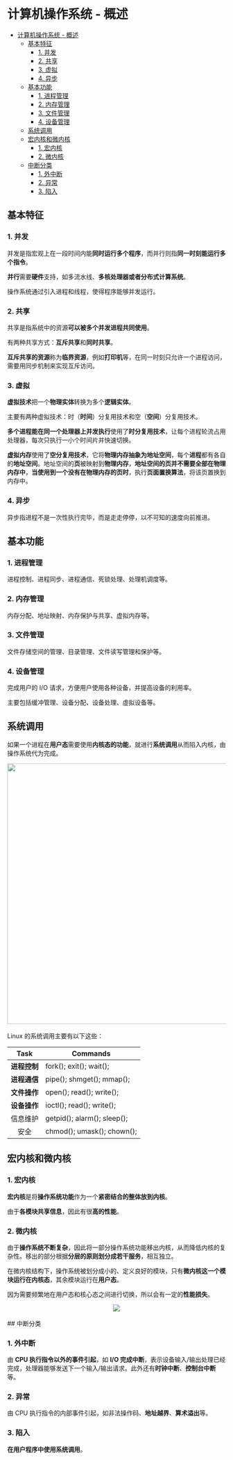 # 计算机操作系统 - 概述
<!-- GFM-TOC -->

* [计算机操作系统 - 概述](#计算机操作系统---概述)
    * [基本特征](#基本特征)
        * [1. 并发](#1-并发)
        * [2. 共享](#2-共享)
        * [3. 虚拟](#3-虚拟)
        * [4. 异步](#4-异步)
    * [基本功能](#基本功能)
        * [1. 进程管理](#1-进程管理)
        * [2. 内存管理](#2-内存管理)
        * [3. 文件管理](#3-文件管理)
        * [4. 设备管理](#4-设备管理)
    * [系统调用](#系统调用)
    * [宏内核和微内核](#宏内核和微内核)
        * [1. 宏内核](#1-宏内核)
        * [2. 微内核](#2-微内核)
    * [中断分类](#中断分类)
        * [1. 外中断](#1-外中断)
        * [2. 异常](#2-异常)
        * [3. 陷入](#3-陷入)
<!-- GFM-TOC -->


## 基本特征

### 1. 并发

并发是指宏观上在一段时间内能**同时运行多个程序**，而并行则指**同一时刻能运行多个指令**。

**并行**需要**硬件**支持，如多流水线、**多核处理器或者分布式计算系统**。

操作系统通过引入进程和线程，使得程序能够并发运行。

### 2. 共享

共享是指系统中的资源**可以被多个并发进程共同使用**。

有两种共享方式：**互斥共享**和**同时共享**。

**互斥共享的资源**称为**临界资源**，例如**打印机**等，在同一时刻只允许一个进程访问，需要用同步机制来实现互斥访问。

### 3. 虚拟

**虚拟技术**把一个**物理实体**转换为多个**逻辑实体**。

主要有两种虚拟技术：时（**时间**）分复用技术和空（**空间**）分复用技术。

**多个进程能在同一个处理器上并发执行**使用了**时分复用技术**，让每个进程轮流占用处理器，每次只执行一小个时间片并快速切换。

**虚拟内存**使用了**空分复用技术**，它将**物理内存抽象为地址空间**，每个**进程**都有各自的**地址空间**。地址空间的**页**被映射到**物理内存**，**地址空间的页并不需要全部在物理内存中**，**当使用到一个没有在物理内存的页时**，执行**页面置换算法**，将该页置换到内存中。

### 4. 异步

异步指进程不是一次性执行完毕，而是走走停停，以不可知的速度向前推进。

## 基本功能

### 1. 进程管理

进程控制、进程同步、进程通信、死锁处理、处理机调度等。

### 2. 内存管理

内存分配、地址映射、内存保护与共享、虚拟内存等。

### 3. 文件管理

文件存储空间的管理、目录管理、文件读写管理和保护等。

### 4. 设备管理

完成用户的 I/O 请求，方便用户使用各种设备，并提高设备的利用率。

主要包括缓冲管理、设备分配、设备处理、虛拟设备等。

## 系统调用

如果一个进程在**用户态**需要使用**内核态的功能**，就进行**系统调用**从而陷入内核，由操作系统代为完成。

<div align="center"> <img src="https://cs-notes-1256109796.cos.ap-guangzhou.myqcloud.com/tGPV0.png" width="600"/> </div><br>
Linux 的系统调用主要有以下这些：

| Task | Commands |
| :---: | --- |
| **进程控制** | fork(); exit(); wait(); |
| **进程通信** | pipe(); shmget(); mmap(); |
| **文件操作** | open(); read(); write(); |
| **设备操作** | ioctl(); read(); write(); |
| 信息维护 | getpid(); alarm(); sleep(); |
| 安全 | chmod(); umask(); chown(); |

## 宏内核和微内核

### 1. 宏内核

**宏内核**是将**操作系统功能**作为一个**紧密结合的整体放到内核**。

由于**各模块共享信息**，因此有很**高的性能**。

### 2. 微内核

由于**操作系统不断复杂**，因此将一部分操作系统功能移出内核，从而降低内核的复杂性。移出的部分根据**分层的原则划分成若干服务**，相互独立。

在微内核结构下，操作系统被划分成小的、定义良好的模块，只有**微内核这一个模块运行在内核态**，其余模块运行在**用户态**。

因为需要频繁地在用户态和核心态之间进行切换，所以会有一定的**性能损失**。

<div align="center"> <img src="https://cs-notes-1256109796.cos.ap-guangzhou.myqcloud.com/2_14_microkernelArchitecture.jpg"/> </div><br>
## 中断分类

### 1. 外中断

由 **CPU 执行指令以外的事件引起**，如 **I/O 完成中断**，表示设备输入/输出处理已经完成，处理器能够发送下一个输入/输出请求。此外还有**时钟中断**、**控制台中断**等。

### 2. 异常

由 CPU 执行指令的内部事件引起，如非法操作码、**地址越界**、**算术溢出**等。

### 3. 陷入

**在用户程序中使用系统调用**。